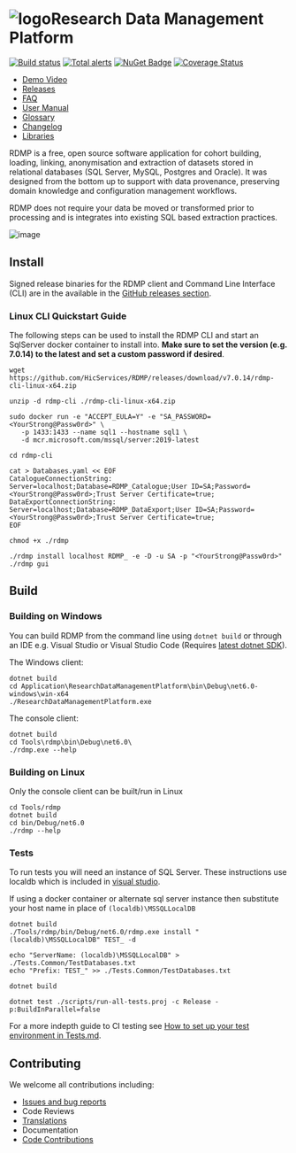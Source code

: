 # ![logo](./Application/ResearchDataManagementPlatform/Icon/mainsmall.png)Research Data Management Platform

[![Build status](https://github.com/HicServices/RDMP/workflows/Build/badge.svg)](https://github.com/HicServices/RDMP/actions?query=workflow%3ABuild) [![Total alerts](https://img.shields.io/lgtm/alerts/g/HicServices/RDMP.svg?logo=lgtm&logoWidth=18)](https://lgtm.com/projects/g/HicServices/RDMP/alerts/) [![NuGet Badge](https://buildstats.info/nuget/HIC.RDMP.Plugin)](https://www.nuget.org/packages/HIC.RDMP.Plugin) [![Coverage Status](https://coveralls.io/repos/github/HicServices/RDMP/badge.svg?branch=develop)](https://coveralls.io/github/HicServices/RDMP?branch=develop)

- [Demo Video](https://www.youtube.com/watch?v=Fgi9-Sdup-Y)
- [Releases](https://github.com/HicServices/RDMP/releases)
- [FAQ](Documentation/CodeTutorials/FAQ.md)
- [User Manual](https://github.com/HicServices/RDMP/raw/main/Documentation/UserManual.docx)
- [Glossary](./Documentation/CodeTutorials/Glossary.md)
- [Changelog](./CHANGELOG.md)
- [Libraries](./Documentation/CodeTutorials/Packages.md)

RDMP is a free, open source software application for cohort building, loading, linking, anonymisation and extraction of datasets stored in relational databases (SQL Server, MySQL, Postgres and Oracle). It was designed from the bottom up to support with data provenance, preserving domain knowledge and configuration management workflows.

RDMP does not require your data be moved or transformed prior to processing and is integrates into existing SQL based extraction practices.

![image](./Application/ResearchDataManagementPlatform/Icon/RdmpFlow.svg?sanitize=true)

## Install

Signed release binaries for the RDMP client and Command Line Interface (CLI) are in the available in the [GitHub releases section](https://github.com/HicServices/RDMP/releases).


### Linux CLI Quickstart Guide

The following steps can be used to install the RDMP CLI and start an SqlServer docker container to install into. __Make sure to set the version (e.g. 7.0.14) to the latest and set a custom password if desired__.

```
wget https://github.com/HicServices/RDMP/releases/download/v7.0.14/rdmp-cli-linux-x64.zip

unzip -d rdmp-cli ./rdmp-cli-linux-x64.zip

sudo docker run -e "ACCEPT_EULA=Y" -e "SA_PASSWORD=<YourStrong@Passw0rd>" \
   -p 1433:1433 --name sql1 --hostname sql1 \
   -d mcr.microsoft.com/mssql/server:2019-latest

cd rdmp-cli

cat > Databases.yaml << EOF
CatalogueConnectionString: Server=localhost;Database=RDMP_Catalogue;User ID=SA;Password=<YourStrong@Passw0rd>;Trust Server Certificate=true;
DataExportConnectionString: Server=localhost;Database=RDMP_DataExport;User ID=SA;Password=<YourStrong@Passw0rd>;Trust Server Certificate=true;
EOF

chmod +x ./rdmp

./rdmp install localhost RDMP_ -e -D -u SA -p "<YourStrong@Passw0rd>"
./rdmp gui
```


## Build


### Building on Windows

You can build RDMP from the command line using `dotnet build` or through an IDE e.g. Visual Studio or Visual Studio Code (Requires [latest dotnet SDK](https://dotnet.microsoft.com/download/dotnet/)).

The Windows client:

```
dotnet build
cd Application\ResearchDataManagementPlatform\bin\Debug\net6.0-windows\win-x64
./ResearchDataManagementPlatform.exe
```

The console client:

```
dotnet build
cd Tools\rdmp\bin\Debug\net6.0\
./rdmp.exe --help
```

### Building on Linux

Only the console client can be built/run in Linux

```
cd Tools/rdmp
dotnet build
cd bin/Debug/net6.0
./rdmp --help
```

### Tests

To run tests you will need an instance of SQL Server.  These instructions use localdb which is included in [visual studio](https://docs.microsoft.com/en-us/sql/database-engine/configure-windows/sql-server-express-localdb?view=sql-server-ver15).

If using a docker container or alternate sql server instance then substitute your host name in place of `(localdb)\MSSQLLocalDB`

```
dotnet build
./Tools/rdmp/bin/Debug/net6.0/rdmp.exe install "(localdb)\MSSQLLocalDB" TEST_ -d

echo "ServerName: (localdb)\MSSQLLocalDB" > ./Tests.Common/TestDatabases.txt
echo "Prefix: TEST_" >> ./Tests.Common/TestDatabases.txt

dotnet build

dotnet test ./scripts/run-all-tests.proj -c Release -p:BuildInParallel=false
```

For a more indepth guide to CI testing see [How to set up your test environment in Tests.md](Documentation/CodeTutorials/Tests.md).

## Contributing

We welcome all contributions including:

- [Issues and bug reports](https://github.com/HicServices/RDMP/issues)
- Code Reviews
- [Translations](./Documentation/CodeTutorials/Localization.md)
- Documentation
- [Code Contributions](./Documentation/CodeTutorials/Coding.md)

[DBMS]: ./Documentation/CodeTutorials/Glossary.md#DBMS
